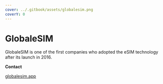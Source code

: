 ```yaml
---
cover: ../.gitbook/assets/globalesim.png
coverY: 0
---
```


# GlobaleSIM

GlobaleSIM is one of the first companies who adopted the eSIM technology after its  launch in 2016.

**Contact**

[globalesim.app](https://globalesim.app/)
